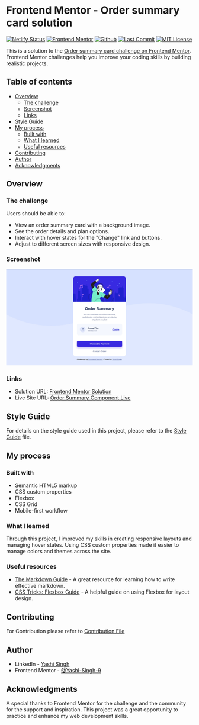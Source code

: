 # Frontend Mentor - Order summary card solution

[![Netlify Status](https://api.netlify.com/api/v1/badges/52d66181-773b-4c2e-8c4f-dac4e9ac1dbe/deploy-status)](https://app.netlify.com/sites/order-summary-component-solutions/deploys)
[![Frontend Mentor](https://img.shields.io/badge/Frontend%20Mentor-Challenge%20Complete-brightblue)](https://www.frontendmentor.io/challenges/order-summary-component-QlPmajDUj)
[![Github](https://img.shields.io/badge/Repository-GitLab-blue)](https://github.com/Yashi-Singh-9/Order-Summary-Component.git)
[![Last Commit](https://img.shields.io/github/last-commit/Yashi-Singh-9/Order-Summary-Component/main?cacheSeconds=30)](https://github.com/Yashi-Singh-9/Order-Summary-Component/commits/main)
[![MIT License](https://img.shields.io/badge/license-MIT-green)](https://opensource.org/licenses/MIT)

This is a solution to the [Order summary card challenge on Frontend Mentor](https://www.frontendmentor.io/challenges/order-summary-component-QlPmajDUj). Frontend Mentor challenges help you improve your coding skills by building realistic projects.

## Table of contents

- [Overview](#overview)
  - [The challenge](#the-challenge)
  - [Screenshot](#screenshot)
  - [Links](#links)
- [Style Guide](style-guide.md)
- [My process](#my-process)
  - [Built with](#built-with)
  - [What I learned](#what-i-learned)
  - [Useful resources](#useful-resources)
- [Contributing](#contributing)
- [Author](#author)
- [Acknowledgments](#acknowledgments)

## Overview

### The challenge

Users should be able to:

- View an order summary card with a background image.
- See the order details and plan options.
- Interact with hover states for the "Change" link and buttons.
- Adjust to different screen sizes with responsive design.

### Screenshot

![Order Summary Card](design/desktop-design.jpg)

### Links

- Solution URL: [Frontend Mentor Solution](https://www.frontendmentor.io/solutions/order-summary-component-zmVI8t1PSm)
- Live Site URL: [Order Summary Component Live](https://order-summary-component-solutions.netlify.app/)

## Style Guide

For details on the style guide used in this project, please refer to the [Style Guide](styleguide.md) file.

## My process

### Built with

- Semantic HTML5 markup
- CSS custom properties
- Flexbox
- CSS Grid
- Mobile-first workflow

### What I learned

Through this project, I improved my skills in creating responsive layouts and managing hover states. Using CSS custom properties made it easier to manage colors and themes across the site. 

### Useful resources

- [The Markdown Guide](https://www.markdownguide.org/) - A great resource for learning how to write effective markdown.
- [CSS Tricks: Flexbox Guide](https://css-tricks.com/snippets/css/a-guide-to-flexbox/) - A helpful guide on using Flexbox for layout design.

## Contributing

For Contribution please refer to [Contribution File](CONTRIBUTING.md)

## Author

- LinkedIn - [Yashi Singh](https://www.linkedin.com/in/yashi-singh-b4143a246)
- Frontend Mentor - [@Yashi-Singh-9](https://www.frontendmentor.io/profile/Yashi-Singh-9)

## Acknowledgments

A special thanks to Frontend Mentor for the challenge and the community for the support and inspiration. This project was a great opportunity to practice and enhance my web development skills.
